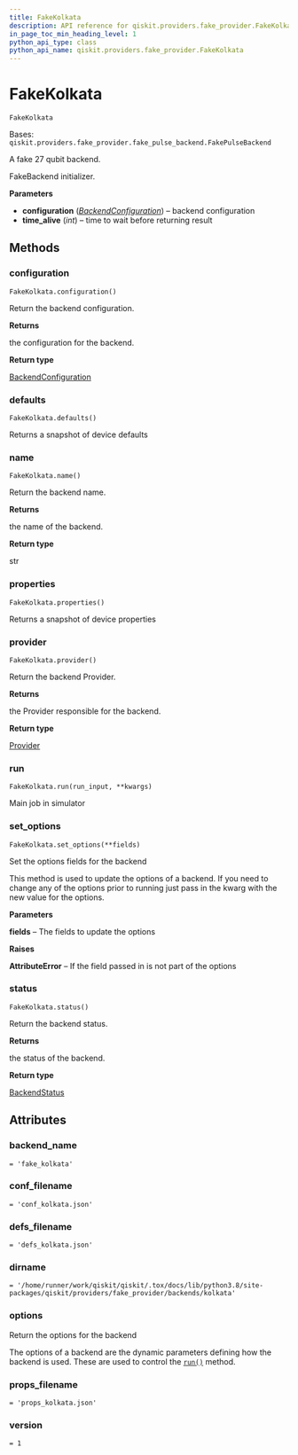 ```yaml
---
title: FakeKolkata
description: API reference for qiskit.providers.fake_provider.FakeKolkata
in_page_toc_min_heading_level: 1
python_api_type: class
python_api_name: qiskit.providers.fake_provider.FakeKolkata
---
```


# FakeKolkata

<span id="qiskit.providers.fake_provider.FakeKolkata" />

`FakeKolkata`

Bases: `qiskit.providers.fake_provider.fake_pulse_backend.FakePulseBackend`

A fake 27 qubit backend.

FakeBackend initializer.

**Parameters**

*   **configuration** ([*BackendConfiguration*](qiskit.providers.models.BackendConfiguration "qiskit.providers.models.BackendConfiguration")) – backend configuration
*   **time\_alive** (*int*) – time to wait before returning result

## Methods

### configuration

<span id="qiskit.providers.fake_provider.FakeKolkata.configuration" />

`FakeKolkata.configuration()`

Return the backend configuration.

**Returns**

the configuration for the backend.

**Return type**

[BackendConfiguration](qiskit.providers.models.BackendConfiguration "qiskit.providers.models.BackendConfiguration")

### defaults

<span id="qiskit.providers.fake_provider.FakeKolkata.defaults" />

`FakeKolkata.defaults()`

Returns a snapshot of device defaults

### name

<span id="qiskit.providers.fake_provider.FakeKolkata.name" />

`FakeKolkata.name()`

Return the backend name.

**Returns**

the name of the backend.

**Return type**

str

### properties

<span id="qiskit.providers.fake_provider.FakeKolkata.properties" />

`FakeKolkata.properties()`

Returns a snapshot of device properties

### provider

<span id="qiskit.providers.fake_provider.FakeKolkata.provider" />

`FakeKolkata.provider()`

Return the backend Provider.

**Returns**

the Provider responsible for the backend.

**Return type**

[Provider](qiskit.providers.Provider "qiskit.providers.Provider")

### run

<span id="qiskit.providers.fake_provider.FakeKolkata.run" />

`FakeKolkata.run(run_input, **kwargs)`

Main job in simulator

### set\_options

<span id="qiskit.providers.fake_provider.FakeKolkata.set_options" />

`FakeKolkata.set_options(**fields)`

Set the options fields for the backend

This method is used to update the options of a backend. If you need to change any of the options prior to running just pass in the kwarg with the new value for the options.

**Parameters**

**fields** – The fields to update the options

**Raises**

**AttributeError** – If the field passed in is not part of the options

### status

<span id="qiskit.providers.fake_provider.FakeKolkata.status" />

`FakeKolkata.status()`

Return the backend status.

**Returns**

the status of the backend.

**Return type**

[BackendStatus](qiskit.providers.models.BackendStatus "qiskit.providers.models.BackendStatus")

## Attributes

<span id="qiskit.providers.fake_provider.FakeKolkata.backend_name" />

### backend\_name

`= 'fake_kolkata'`

<span id="qiskit.providers.fake_provider.FakeKolkata.conf_filename" />

### conf\_filename

`= 'conf_kolkata.json'`

<span id="qiskit.providers.fake_provider.FakeKolkata.defs_filename" />

### defs\_filename

`= 'defs_kolkata.json'`

<span id="qiskit.providers.fake_provider.FakeKolkata.dirname" />

### dirname

`= '/home/runner/work/qiskit/qiskit/.tox/docs/lib/python3.8/site-packages/qiskit/providers/fake_provider/backends/kolkata'`

<span id="qiskit.providers.fake_provider.FakeKolkata.options" />

### options

Return the options for the backend

The options of a backend are the dynamic parameters defining how the backend is used. These are used to control the [`run()`](qiskit.providers.fake_provider.FakeKolkata#run "qiskit.providers.fake_provider.FakeKolkata.run") method.

<span id="qiskit.providers.fake_provider.FakeKolkata.props_filename" />

### props\_filename

`= 'props_kolkata.json'`

<span id="qiskit.providers.fake_provider.FakeKolkata.version" />

### version

`= 1`

